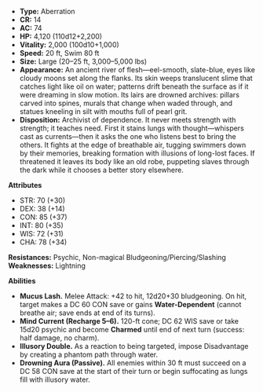 - **Type:** Aberration
- **CR:** 14
- **AC:** 74
- **HP:** 4,120 (110d12+2,200)
- **Vitality:** 2,000 (100d10+1,000)
- **Speed:** 20 ft, Swim 80 ft
- **Size:** Large (20–25 ft, 3,000–5,000 lbs)
- **Appearance:** An ancient river of flesh—eel-smooth, slate-blue, eyes like cloudy moons set along the flanks. Its skin weeps translucent slime that catches light like oil on water; patterns drift beneath the surface as if it were dreaming in slow motion. Its lairs are drowned archives: pillars carved into spines, murals that change when waded through, and statues kneeling in silt with mouths full of pearl grit.
- **Disposition:** Archivist of dependence. It never meets strength with strength; it teaches need. First it stains lungs with thought—whispers cast as currents—then it asks the one who listens best to bring the others. It fights at the edge of breathable air, tugging swimmers down by their memories, breaking formation with illusions of long-lost faces. If threatened it leaves its body like an old robe, puppeting slaves through the dark while it chooses a better story elsewhere.

**Attributes**

- STR: 70 (+30)
- DEX: 38 (+14)
- CON: 85 (+37)
- INT: 80 (+35)
- WIS: 72 (+31)
- CHA: 78 (+34)

**Resistances:** Psychic, Non-magical Bludgeoning/Piercing/Slashing  
**Weaknesses:** Lightning

**Abilities**
- **Mucus Lash.** Melee Attack: +42 to hit, 12d20+30 bludgeoning. On hit, target makes a DC 60 CON save or gains **Water-Dependent** (cannot breathe air; save ends at end of its turns).
- **Mind Current (Recharge 5–6).** 120-ft cone; DC 62 WIS save or take 15d20 psychic and become **Charmed** until end of next turn (success: half damage, no charm).
- **Illusory Double.** As a reaction to being targeted, impose Disadvantage by creating a phantom path through water.
- **Drowning Aura (Passive).** All enemies within 30 ft must succeed on a DC 58 CON save at the start of their turn or begin suffocating as lungs fill with illusory water.